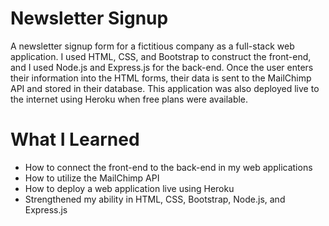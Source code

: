 # Newsletter Signup

A newsletter signup form for a fictitious company as a full-stack web application. I used HTML, CSS, and Bootstrap to
construct the front-end, and I used Node.js and Express.js for the back-end. Once the user enters their information into the
HTML forms, their data is sent to the MailChimp API and stored in their database. This application was also deployed live to the
internet using Heroku when free plans were available.

# What I Learned

- How to connect the front-end to the back-end in my web applications
- How to utilize the MailChimp API
- How to deploy a web application live using Heroku
- Strengthened my ability in HTML, CSS, Bootstrap, Node.js, and Express.js
